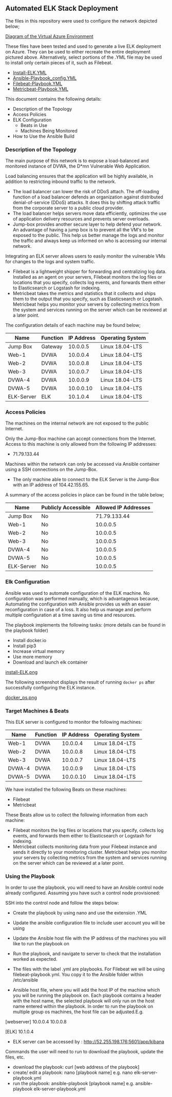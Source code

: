 ## Automated ELK Stack Deployment

The files in this repository were used to configure the network depicted below;

[Diagram of the Virtual Azure Environment](https://drive.google.com/file/d/1F6Owu1kfAbLom1ybzgAjYDTiqUF1E0K-/view?usp=sharing)

These files have been tested and used to generate a live ELK deployment on Azure. They can be used to either recreate the entire deployment pictured above. Alternatively, select portions of the .YML file may be used to install only certain pieces of it, such as Filebeat.

  - [Install-ELK.YML](https://raw.githubusercontent.com/zbrafi/machine-learning/master/ELK%20Stack/Playbooks/Ansible_Playbooks_config.yml?token=APBHLTLS6IZZPYEWELAJRP27ISBNY)
  - [Ansible-Playbook_config.YML](https://raw.githubusercontent.com/zbrafi/machine-learning/master/ELK%20Stack/Playbooks/Ansible_Playbooks_config.yml?token=APBHLTLQF45DIEI52LQT5427ISB4C)
  - [Filebeat-Playbook.YML](https://raw.githubusercontent.com/zbrafi/machine-learning/master/ELK%20Stack/Playbooks/Filebeat-playbook.yml?token=APBHLTPO3ZUN33TSYCCJSNC7ISB2C)
  - [Metricbeat-Playbook.YML](https://raw.githubusercontent.com/zbrafi/machine-learning/master/ELK%20Stack/Playbooks/Metricbeat-playbook.yml?token=APBHLTMSEPJENIP3XG2EG5S7ISB5Q)

This document contains the following details:
- Description of the Topology
- Access Policies
- ELK Configuration
  - Beats in Use
  - Machines Being Monitored
- How to Use the Ansible Build


### Description of the Topology

The main purpose of this network is to expose a load-balanced and monitored instance of DVWA, the D*mn Vulnerable Web Application.

Load balancing ensures that the application will be highly available, in addition to restricting inbound traffic to the network.
- The load balancer can lower the risk of DDoS attach. The off-loading function of a load balancer defends an organization against distributed denial-of-service (DDoS) attacks. It does this by shifting attack traffic from the corporate server to a public cloud provider.
- The load balancer helps servers move data efficiently, optimizes the use of application delivery resources and prevents server overloads.
- Jump-box provides another secure layer to help defend your network. An advantage of having a jump box is to prevent all the VM's to be exposed to the public. This help us better manage the logs and monitor the traffic and always keep us informed on who is accessing our internal network.

Integrating an ELK server allows users to easily monitor the vulnerable VMs for changes to the logs and system traffic.
- Filebeat is a lightweight shipper for forwarding and centralizing log data. Installed as an agent on your servers, Filebeat monitors the log files or locations that you specify, collects log events, and forwards them either to Elasticsearch or Logstash for indexing.
- Metricbeat takes the metrics and statistics that it collects and ships them to the output that you specify, such as Elasticsearch or Logstash. Metricbeat helps you monitor your servers by collecting metrics from the system and services running on the server which can be reviewed at a later point.

The configuration details of each machine may be found below;

| Name       | Function | IP Address | Operating System |
|------------|----------|------------|------------------|
| Jump Box   | Gateway  | 10.0.0.5   | Linux 18.04-LTS  |
| Web-1      | DVWA     | 10.0.0.4   | Linux 18.04-LTS  |
| Web-2      | DVWA     | 10.0.0.8   | Linux 18.04-LTS  |
| Web-3      | DVWA     | 10.0.0.7   | Linux 18.04-LTS  |
| DVWA-4     | DVWA     | 10.0.0.9   | Linux 18.04-LTS  |
| DVWA-5     | DVWA     | 10.0.0.10  | Linux 18.04-LTS  |
| ELK-Server | ELK      | 10.1.0.4   | Linux 18.04-LTS  |

### Access Policies

The machines on the internal network are not exposed to the public Internet.

Only the Jump-Box machine can accept connections from the Internet. Access to this machine is only allowed from the following IP addresses:
- 71.79.133.44

Machines within the network can only be accessed via Ansible container using a SSH connections on the Jump-Box.
- The only machine able to connect to the ELK Server is the Jump-Box with an IP address of 104.42.155.65.

A summary of the access policies in place can be found in the table below;

| Name       | Publicly Accessible | Allowed IP Addresses |
|------------|---------------------|----------------------|
| Jump Box   | No                  | 71.79.133.44         |
| Web-1      | No                  | 10.0.0.5             |
| Web-2      | No                  | 10.0.0.5             |
| Web-3      | No                  | 10.0.0.5             |
| DVWA-4     | No                  | 10.0.0.5             |
| DVWA-5     | No                  | 10.0.0.5             |
| ELK-Server | No                  | 10.0.0.5             |

### Elk Configuration

Ansible was used to automate configuration of the ELK machine. No configuration was performed manually, which is advantageous because, Automating the configuration with Ansible provides us with an easier reconfiguration in case of a loss. It also help us manage and perform multiple configuration at a time saving us time and resources.

The playbook implements the following tasks: (more details can be found in the playbook folder)
- Install docker.io
- Install pip3
- Increase virtual memory
- Use more memory
- Download and launch elk container

[install-ELK.png](https://github.com/zbrafi/machine-learning/blob/master/ELK%20Stack/Diagrams/Setup%20Diagrams/install-ELK.png)

The following screenshot displays the result of running `docker ps` after successfully configuring the ELK instance.

[docker_ps.png](https://github.com/zbrafi/machine-learning/blob/master/ELK%20Stack/Diagrams/Setup%20Diagrams/docker-ps.png)

### Target Machines & Beats
This ELK server is configured to monitor the following machines:

| Name   | Function | IP Address | Operating System |
|--------|----------|------------|------------------|
| Web-1  | DVWA     | 10.0.0.4   | Linux 18.04-LTS  |
| Web-2  | DVWA     | 10.0.0.8   | Linux 18.04-LTS  |
| Web-3  | DVWA     | 10.0.0.7   | Linux 18.04-LTS  |
| DVWA-4 | DVWA     | 10.0.0.9   | Linux 18.04-LTS  |
| DVWA-5 | DVWA     | 10.0.0.10  | Linux 18.04-LTS  |

We have installed the following Beats on these machines:
- Filebeat
- Metricbeat

These Beats allow us to collect the following information from each machine:
- Filebeat monitors the log files or locations that you specify, collects log events, and forwards them either to Elasticsearch or Logstash for indexing.
- Metricbeat collects monitoring data from your Filebeat instance and sends it directly to your monitoring cluster. Metricbeat helps you monitor your servers by collecting metrics from the system and services running on the server which can be reviewed at a later point.

### Using the Playbook
In order to use the playbook, you will need to have an Ansible control node already configured. Assuming you have such a control node provisioned:

SSH into the control node and follow the steps below:
- Create the playbook by using nano and use the extension .YML
- Update the ansible configuration file to include user account you will be using
- Update the Ansible host file with the IP address of the machines you will like to run the playbook on
- Run the playbook, and navigate to server to check that the installation worked as expected.

- The files with the label .yml are playbooks. For Filebeat we will be using filebeat-playbook.yml. You copy it to the Ansible folder within /etc/ansible

- Ansible host file, where you will add the host IP of the machine which you will be running the playbook on. Each playbook contains a header with the host name, the selected playbook will only run on the host name entered within the playbook. In order to run the playbook on multiple group os machines, the host file can be adjusted.E.g.

[webserver]
10.0.0.4
10.0.0.8

[ELK]
10.1.0.4

-  ELK server can be accessed by : http://52.255.198.176:5601/app/kibana

Commands the user will need to run to download the playbook, update the files, etc.

- download the playbook: curl [web address of the playbook]
- create/ edit a playbook: nano [playbook name] e.g. nano elk-server-playbook.yml
- run the playbook: ansible-playbook [playbook name] e.g. ansible-playbook elk-server-playbook.yml
